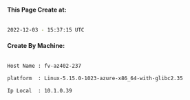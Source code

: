 
   
#### This Page Create at:

```bash

2022-12-03 - 15:37:15 UTC

```

#### Create By Machine:

```bash

Host Name : fv-az402-237

platform  : Linux-5.15.0-1023-azure-x86_64-with-glibc2.35

Ip Local  : 10.1.0.39

```

